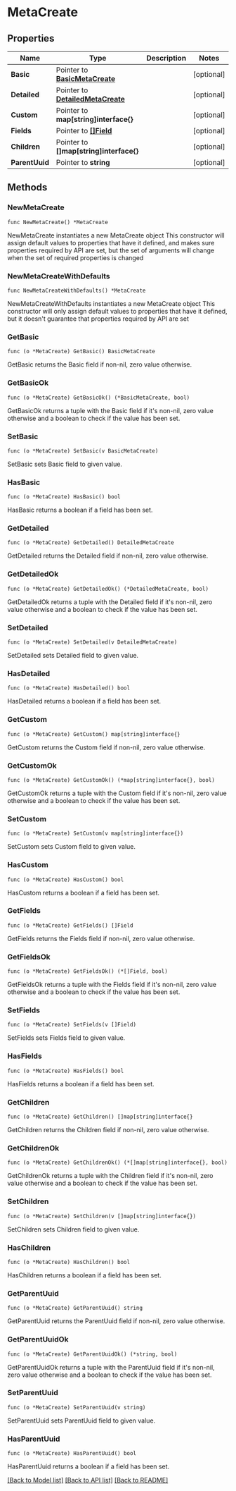 # MetaCreate

## Properties

Name | Type | Description | Notes
------------ | ------------- | ------------- | -------------
**Basic** | Pointer to [**BasicMetaCreate**](BasicMetaCreate.md) |  | [optional] 
**Detailed** | Pointer to [**DetailedMetaCreate**](DetailedMetaCreate.md) |  | [optional] 
**Custom** | Pointer to **map[string]interface{}** |  | [optional] 
**Fields** | Pointer to [**[]Field**](Field.md) |  | [optional] 
**Children** | Pointer to **[]map[string]interface{}** |  | [optional] 
**ParentUuid** | Pointer to **string** |  | [optional] 

## Methods

### NewMetaCreate

`func NewMetaCreate() *MetaCreate`

NewMetaCreate instantiates a new MetaCreate object
This constructor will assign default values to properties that have it defined,
and makes sure properties required by API are set, but the set of arguments
will change when the set of required properties is changed

### NewMetaCreateWithDefaults

`func NewMetaCreateWithDefaults() *MetaCreate`

NewMetaCreateWithDefaults instantiates a new MetaCreate object
This constructor will only assign default values to properties that have it defined,
but it doesn't guarantee that properties required by API are set

### GetBasic

`func (o *MetaCreate) GetBasic() BasicMetaCreate`

GetBasic returns the Basic field if non-nil, zero value otherwise.

### GetBasicOk

`func (o *MetaCreate) GetBasicOk() (*BasicMetaCreate, bool)`

GetBasicOk returns a tuple with the Basic field if it's non-nil, zero value otherwise
and a boolean to check if the value has been set.

### SetBasic

`func (o *MetaCreate) SetBasic(v BasicMetaCreate)`

SetBasic sets Basic field to given value.

### HasBasic

`func (o *MetaCreate) HasBasic() bool`

HasBasic returns a boolean if a field has been set.

### GetDetailed

`func (o *MetaCreate) GetDetailed() DetailedMetaCreate`

GetDetailed returns the Detailed field if non-nil, zero value otherwise.

### GetDetailedOk

`func (o *MetaCreate) GetDetailedOk() (*DetailedMetaCreate, bool)`

GetDetailedOk returns a tuple with the Detailed field if it's non-nil, zero value otherwise
and a boolean to check if the value has been set.

### SetDetailed

`func (o *MetaCreate) SetDetailed(v DetailedMetaCreate)`

SetDetailed sets Detailed field to given value.

### HasDetailed

`func (o *MetaCreate) HasDetailed() bool`

HasDetailed returns a boolean if a field has been set.

### GetCustom

`func (o *MetaCreate) GetCustom() map[string]interface{}`

GetCustom returns the Custom field if non-nil, zero value otherwise.

### GetCustomOk

`func (o *MetaCreate) GetCustomOk() (*map[string]interface{}, bool)`

GetCustomOk returns a tuple with the Custom field if it's non-nil, zero value otherwise
and a boolean to check if the value has been set.

### SetCustom

`func (o *MetaCreate) SetCustom(v map[string]interface{})`

SetCustom sets Custom field to given value.

### HasCustom

`func (o *MetaCreate) HasCustom() bool`

HasCustom returns a boolean if a field has been set.

### GetFields

`func (o *MetaCreate) GetFields() []Field`

GetFields returns the Fields field if non-nil, zero value otherwise.

### GetFieldsOk

`func (o *MetaCreate) GetFieldsOk() (*[]Field, bool)`

GetFieldsOk returns a tuple with the Fields field if it's non-nil, zero value otherwise
and a boolean to check if the value has been set.

### SetFields

`func (o *MetaCreate) SetFields(v []Field)`

SetFields sets Fields field to given value.

### HasFields

`func (o *MetaCreate) HasFields() bool`

HasFields returns a boolean if a field has been set.

### GetChildren

`func (o *MetaCreate) GetChildren() []map[string]interface{}`

GetChildren returns the Children field if non-nil, zero value otherwise.

### GetChildrenOk

`func (o *MetaCreate) GetChildrenOk() (*[]map[string]interface{}, bool)`

GetChildrenOk returns a tuple with the Children field if it's non-nil, zero value otherwise
and a boolean to check if the value has been set.

### SetChildren

`func (o *MetaCreate) SetChildren(v []map[string]interface{})`

SetChildren sets Children field to given value.

### HasChildren

`func (o *MetaCreate) HasChildren() bool`

HasChildren returns a boolean if a field has been set.

### GetParentUuid

`func (o *MetaCreate) GetParentUuid() string`

GetParentUuid returns the ParentUuid field if non-nil, zero value otherwise.

### GetParentUuidOk

`func (o *MetaCreate) GetParentUuidOk() (*string, bool)`

GetParentUuidOk returns a tuple with the ParentUuid field if it's non-nil, zero value otherwise
and a boolean to check if the value has been set.

### SetParentUuid

`func (o *MetaCreate) SetParentUuid(v string)`

SetParentUuid sets ParentUuid field to given value.

### HasParentUuid

`func (o *MetaCreate) HasParentUuid() bool`

HasParentUuid returns a boolean if a field has been set.


[[Back to Model list]](../README.md#documentation-for-models) [[Back to API list]](../README.md#documentation-for-api-endpoints) [[Back to README]](../README.md)


